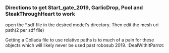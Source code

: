 ### Directions to get Start_gate_2019,  GarlicDrop, Pool and SteakThroughHeart to work
open the *.sdf file in the desired model's directory. Then edit the mesh uri path(2 per sdf file) 

Getting a Collada file to use relative paths is to much of a pain for these objects which will likely never be used past robosub 2019. :DealWithItParrot:
